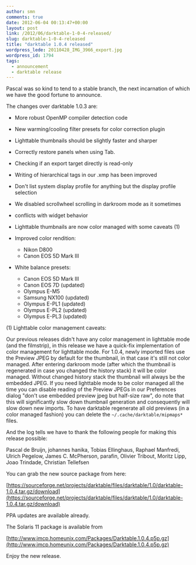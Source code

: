 ```yaml
---
author: smn
comments: true
date: 2012-06-04 00:13:47+00:00
layout: post
link: /2012/06/darktable-1-0-4-released/
slug: darktable-1-0-4-released
title: "darktable 1.0.4 released"
wordpress_lede: 20110428_IMG_3966_export.jpg
wordpress_id: 1794
tags:
  - announcement
  - darktable release
---
```

Pascal was so kind to tend to a stable branch, the next incarnation of which we have the good fortune to announce.

The changes over darktable 1.0.3 are:

* More robust OpenMP compiler detection code
* New warming/cooling filter presets for color correction plugin
* Lighttable thumbnails should be slightly faster and sharper
* Correctly restore panels when using Tab.
* Checking if an export target directly is read-only
* Writing of hierarchical tags in our .xmp has been improved
* Don't list system display profile for anything but the display profile selection
* We disabled scrollwheel scrolling in darkroom mode as it sometimes
* conflicts with widget behavior
* Lighttable thumbnails are now color managed with some caveats (1)
* Improved color rendition:

    * Nikon D800
    * Canon EOS 5D Mark III

* White balance presets:

    * Canon EOS 5D Mark III
    * Canon EOS 7D (updated)
    * Olympus E-M5
    * Samsung NX100 (updated)
    * Olympus E-PL1 (updated)
    * Olympus E-PL2 (updated)
    * Olympus E-PL3 (updated)

(1) Lighttable color management caveats:

Our previous releases didn't have any color management in lighttable mode (and the filmstrip), in this release we have a quick-fix implementation of color management for lighttable mode. For 1.0.4, newly imported files use the Preview JPEG by default for the thumbnail, in that case it's still not color managed. After entering darkroom mode (after which the thumbnail is regenerated in case you changed the history stack) it will be color managed. Without changed history stack the thumbnail will always be the embedded JPEG. If you need lighttable mode to be color managed all the time you can disable reading of the Preview JPEGs in our Preferences dialog "don't use embedded preview jpeg but half-size raw", do note that this will significantly slow down thumbnail generation and consequently will slow down new imports. To have darktable regenerate all old previews (in a color managed fashion) you can delete the `~/.cache/darktable/mipmaps*` files.

And the log tells we have to thank the following people for making this release possible:

Pascal de Bruijn, johannes hanika, Tobias Ellinghaus, Raphael Manfredi, Ulrich Pegelow, James C. McPherson, parafin, Olivier Tribout, Moritz Lipp, Joao Trindade, Christian Tellefsen

You can grab the new source package from here:

[https://sourceforge.net/projects/darktable/files/darktable/1.0/darktable-1.0.4.tar.gz/download](https://sourceforge.net/projects/darktable/files/darktable/1.0/darktable-1.0.4.tar.gz/download)

PPA updates are available already.

The Solaris 11 package is available from

[http://www.jmcp.homeunix.com/Packages/Darktable.1.0.4.p5p.gz](http://www.jmcp.homeunix.com/Packages/Darktable.1.0.4.p5p.gz)

Enjoy the new release.
